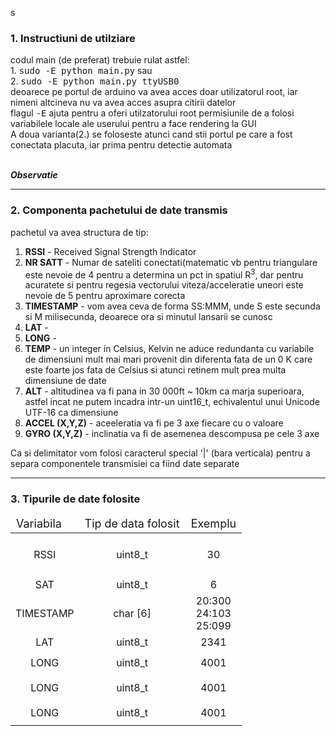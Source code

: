 s<style>
.td{
    width: 150px;
    font-size: 30px
}
.table{
    align-items: center;
    align: center;
    vertical-align: center;
}
</style>

<h3> 1. Instructiuni de utilziare</h3>
codul main (de preferat) trebuie rulat astfel:<br>
1. <kbd>sudo -E python main.py</kbd> sau<br>
2. <kbd>sudo -E python main.py ttyUSB0</kbd> <br>
deoarece pe portul de arduino va avea acces 
doar utilizatorul root, iar nimeni altcineva nu
va avea acces asupra citirii datelor
<br>
flagul <kbd>-E</kbd> ajuta pentru a oferi 
utilzatorului root permisiunile de a folosi variabilele locale
ale userului pentru a face rendering la GUI<br>
A doua varianta(2.) se foloseste atunci cand stii portul pe care a fost conectata placuta, iar prima
pentru detectie automata
<br><br>

<b><i>Observatie</i></b> 

<hr>
<h3> 2. Componenta pachetului de date transmis</h3>
pachetul va avea structura de tip:
<ol>
<li><b>RSSI</b> - Received Signal Strength Indicator</li>
<li><b>NR SATT</b> - Numar de sateliti conectati(matematic vb pentru triangulare este
nevoie de 4 pentru a determina un pct in spatiul R<sup>3</sup>, dar pentru acuratete si pentru regesia vectorului
viteza/acceleratie uneori este nevoie de 5 pentru aproximare corecta</li>
<li><b>TIMESTAMP</b> - vom avea ceva de forma SS:MMM, unde S este secunda si M milisecunda, deoarece
ora si minutul lansarii se cunosc</li>
<li><b>LAT</b> - </li>
<li><b>LONG</b> - </li>
<li><b>TEMP</b> - un integer in Celsius, Kelvin ne aduce redundanta cu 
variabile de dimensiuni mult mai mari provenit din diferenta fata de 
un 0 K care este foarte jos fata de Celsius si atunci retinem mult prea
multa dimensiune de date</li>
<li><b>ALT</b> - altitudinea va fi pana in 30 000ft ~ 10km ca marja 
superioara, astfel incat ne putem incadra intr-un uint16_t, echivalentul unui Unicode UTF-16 ca dimensiune</li>
<li><b>ACCEL (X,Y,Z)</b> - aceeleratia va fi pe 3 axe fiecare cu o valoare</li>
<li><b>GYRO (X,Y,Z)</b> - inclinatia va fi de asemenea descompusa pe cele 3 axe</li>
</ol>
Ca si delimitator vom folosi caracterul special '|' (bara verticala) pentru a separa componentele transmisiei ca 
fiind date separate
<hr>
<h3> 3. Tipurile de date folosite</h3>
<table valign="center">

<thead style="font-size: 18px">
<td>Variabila</td>
<td>Tip de data folosit</td>
<td>Exemplu</td>
</thead>

<tr style="height: 70px">
<td align="center">RSSI</td>
<td align="center">uint8_t</td>
<td align="center">30</td>
</tr>

<tr>
<td align="center">SAT</td>
<td align="center">uint8_t</td>
<td align="center">6</td>
</tr>

<tr>
<td align="center">TIMESTAMP</td>
<td align="center">char [6]</td>
<td align="center">20:300<br>24:103<br>25:099</td>
</tr>

<tr>
<td align="center">LAT</td>
<td align="center">uint8_t</td>
<td align="center">2341</td>
</tr>

<tr style="height: 40px">
<td align="center">LONG</td>
<td align="center">uint8_t</td>
<td align="center">4001</td>
</tr>

<tr style="height: 40px">
<td align="center">LONG</td>
<td align="center">uint8_t</td>
<td align="center">4001</td>
</tr>

<tr style="height: 40px">
<td align="center">LONG</td>
<td align="center">uint8_t</td>
<td align="center">4001</td>
</tr>
</table>

